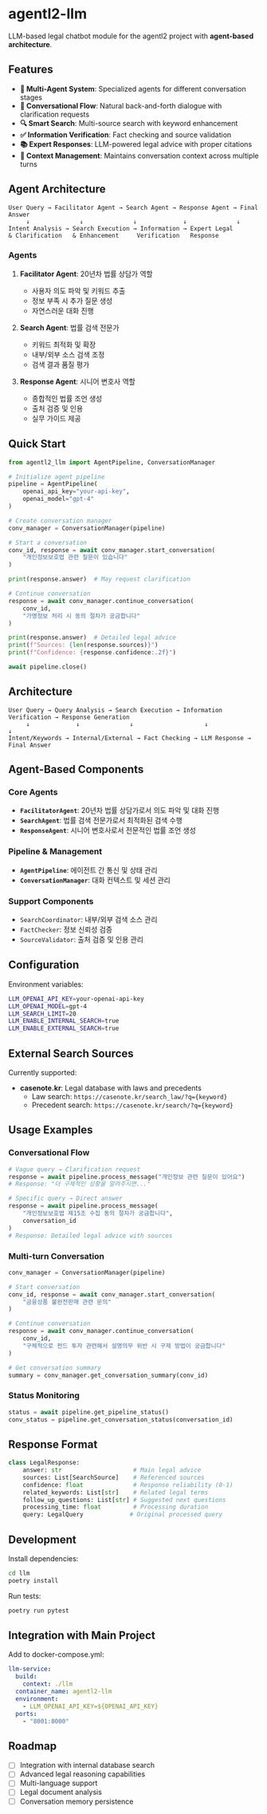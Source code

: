 # agentl2-llm

LLM-based legal chatbot module for the agentl2 project with **agent-based architecture**.

## Features

- **🤖 Multi-Agent System**: Specialized agents for different conversation stages
- **💬 Conversational Flow**: Natural back-and-forth dialogue with clarification requests
- **🔍 Smart Search**: Multi-source search with keyword enhancement
- **✅ Information Verification**: Fact checking and source validation
- **📚 Expert Responses**: LLM-powered legal advice with proper citations
- **🧠 Context Management**: Maintains conversation context across multiple turns

## Agent Architecture

```
User Query → Facilitator Agent → Search Agent → Response Agent → Final Answer
     ↓              ↓              ↓             ↓              ↓
Intent Analysis → Search Execution → Information → Expert Legal
& Clarification   & Enhancement     Verification   Response
```

### Agents

1. **Facilitator Agent**: 20년차 법률 상담가 역할
   - 사용자 의도 파악 및 키워드 추출
   - 정보 부족 시 추가 질문 생성
   - 자연스러운 대화 진행

2. **Search Agent**: 법률 검색 전문가
   - 키워드 최적화 및 확장
   - 내부/외부 소스 검색 조정
   - 검색 결과 품질 평가

3. **Response Agent**: 시니어 변호사 역할
   - 종합적인 법률 조언 생성
   - 출처 검증 및 인용
   - 실무 가이드 제공

## Quick Start

```python
from agentl2_llm import AgentPipeline, ConversationManager

# Initialize agent pipeline
pipeline = AgentPipeline(
    openai_api_key="your-api-key",
    openai_model="gpt-4"
)

# Create conversation manager
conv_manager = ConversationManager(pipeline)

# Start a conversation
conv_id, response = await conv_manager.start_conversation(
    "개인정보보호법 관련 질문이 있습니다"
)

print(response.answer)  # May request clarification

# Continue conversation
response = await conv_manager.continue_conversation(
    conv_id,
    "가명정보 처리 시 동의 절차가 궁금합니다"
)

print(response.answer)  # Detailed legal advice
print(f"Sources: {len(response.sources)}")
print(f"Confidence: {response.confidence:.2f}")

await pipeline.close()
```

## Architecture

```
User Query → Query Analysis → Search Execution → Information Verification → Response Generation
     ↓             ↓              ↓                    ↓                        ↓
Intent/Keywords → Internal/External → Fact Checking → LLM Response → Final Answer
```

## Agent-Based Components

### Core Agents
- **`FacilitatorAgent`**: 20년차 법률 상담가로서 의도 파악 및 대화 진행
- **`SearchAgent`**: 법률 검색 전문가로서 최적화된 검색 수행
- **`ResponseAgent`**: 시니어 변호사로서 전문적인 법률 조언 생성

### Pipeline & Management
- **`AgentPipeline`**: 에이전트 간 통신 및 상태 관리
- **`ConversationManager`**: 대화 컨텍스트 및 세션 관리

### Support Components
- `SearchCoordinator`: 내부/외부 검색 소스 관리
- `FactChecker`: 정보 신뢰성 검증
- `SourceValidator`: 출처 검증 및 인용 관리

## Configuration

Environment variables:
```bash
LLM_OPENAI_API_KEY=your-openai-api-key
LLM_OPENAI_MODEL=gpt-4
LLM_SEARCH_LIMIT=20
LLM_ENABLE_INTERNAL_SEARCH=true
LLM_ENABLE_EXTERNAL_SEARCH=true
```

## External Search Sources

Currently supported:
- **casenote.kr**: Legal database with laws and precedents
  - Law search: `https://casenote.kr/search_law/?q={keyword}`
  - Precedent search: `https://casenote.kr/search/?q={keyword}`

## Usage Examples

### Conversational Flow
```python
# Vague query → Clarification request
response = await pipeline.process_message("개인정보 관련 질문이 있어요")
# Response: "더 구체적인 상황을 알려주시면..."

# Specific query → Direct answer
response = await pipeline.process_message(
    "개인정보보호법 제15조 수집 동의 절차가 궁금합니다",
    conversation_id
)
# Response: Detailed legal advice with sources
```

### Multi-turn Conversation
```python
conv_manager = ConversationManager(pipeline)

# Start conversation
conv_id, response = await conv_manager.start_conversation(
    "금융상품 불완전판매 관련 문의"
)

# Continue conversation
response = await conv_manager.continue_conversation(
    conv_id,
    "구체적으로 펀드 투자 관련해서 설명의무 위반 시 구제 방법이 궁금합니다"
)

# Get conversation summary
summary = conv_manager.get_conversation_summary(conv_id)
```

### Status Monitoring
```python
status = await pipeline.get_pipeline_status()
conv_status = pipeline.get_conversation_status(conversation_id)
```

## Response Format

```python
class LegalResponse:
    answer: str                    # Main legal advice
    sources: List[SearchSource]    # Referenced sources
    confidence: float              # Response reliability (0-1)
    related_keywords: List[str]    # Related legal terms
    follow_up_questions: List[str] # Suggested next questions
    processing_time: float         # Processing duration
    query: LegalQuery             # Original processed query
```

## Development

Install dependencies:
```bash
cd llm
poetry install
```

Run tests:
```bash
poetry run pytest
```

## Integration with Main Project

Add to docker-compose.yml:
```yaml
llm-service:
  build:
    context: ./llm
  container_name: agentl2-llm
  environment:
    - LLM_OPENAI_API_KEY=${OPENAI_API_KEY}
  ports:
    - "8001:8000"
```

## Roadmap

- [ ] Integration with internal database search
- [ ] Advanced legal reasoning capabilities
- [ ] Multi-language support
- [ ] Legal document analysis
- [ ] Conversation memory persistence